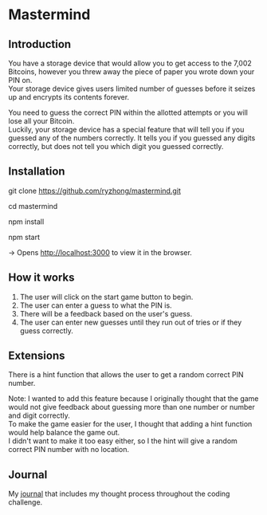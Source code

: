# Mastermind

## Introduction

You have a storage device that would allow you to get access to the 7,002 Bitcoins, however you threw away the piece of paper you wrote down your PIN on.  
Your storage device gives users limited number of guesses before it seizes up and encrypts its contents forever.

You need to guess the correct PIN within the allotted attempts or you will lose all your Bitcoin.  
Luckily, your storage device has a special feature that will tell you if you guessed any of the numbers
correctly. It tells you if you guessed any digits correctly, but does not tell you which digit you 
guessed correctly.

## Installation

git clone https://github.com/ryzhong/mastermind.git

cd mastermind

npm install

npm start

-> Opens [http://localhost:3000](http://localhost:3000) to view it in the browser.

## How it works

1. The user will click on the start game button to begin.
2. The user can enter a guess to what the PIN is.
3. There will be a feedback based on the user's guess.
4. The user can enter new guesses until they run out of tries or if they guess correctly.

## Extensions 

There is a hint function that allows the user to get a random correct PIN number.

Note: I wanted to add this feature because I originally thought that the game would not give feedback about guessing more than one number or number and digit correctly.  
To make the game easier for the user, I thought that adding a hint function would help balance the game out.  
I didn't want to make it too easy either, so I the hint will give a random correct PIN number with no location.

## Journal

My [journal](https://docs.google.com/document/d/1e5KZlyN8xC27sb8LR8mzX5C5YhOGUlmrdKekhHh4SyM/edit?usp=sharing) that includes my thought process throughout the coding challenge.